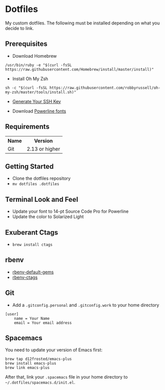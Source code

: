 # Dotfiles

My custom dotfiles. The following must be installed depending on what you decide to link.

## Prerequisites

* Download Homebrew

```
/usr/bin/ruby -e "$(curl -fsSL https://raw.githubusercontent.com/Homebrew/install/master/install)"
```

* Install Oh My Zsh

```
sh -c "$(curl -fsSL https://raw.githubusercontent.com/robbyrussell/oh-my-zsh/master/tools/install.sh)"
```

* [Generate Your SSH Key](https://help.github.com/en/articles/generating-a-new-ssh-key-and-adding-it-to-the-ssh-agent)

* Download [Powerline fonts](https://github.com/powerline/fonts)

## Requirements

<table>
  <tr>
    <th>Name</th>
    <th>Version</th>
  </tr>
  <tr>
    <td>Git</td>
    <td>2.13 or higher</td>
  </tr>
</table>

## Getting Started

* Clone the dotfiles repository
* `mv dotfiles .dotfiles`

## Terminal Look and Feel

* Update your font to 14-pt Source Code Pro for Powerline
* Update the color to Solarized Light

## Exuberant Ctags

* ```brew install ctags```

## rbenv

* [rbenv-default-gems](https://github.com/rbenv/rbenv-default-gems)
* [rbenv-ctags](https://github.com/tpope/rbenv-ctags)

## Git

* Add a `.gitconfig.personal` and `.gitconfig.work` to your home directory

```
[user]
    name = Your Name
    email = Your email address
```

## Spacemacs

You need to update your version of Emacs first:

```
brew tap d12frosted/emacs-plus
brew install emacs-plus
brew link emacs-plus
```

After that, link your `.spacemacs` file in your home directory to `~/.dotfiles/spacemacs.d/init.el`.
